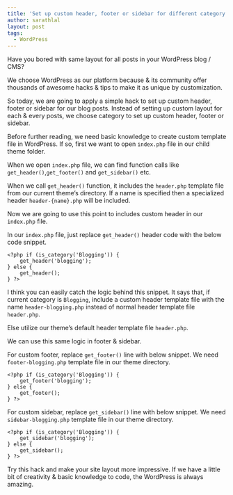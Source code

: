 ```yaml
---
title: 'Set up custom header, footer or sidebar for different category posts &#8211; WordPress'
author: sarathlal
layout: post
tags:
  - WordPress
---
```

Have you bored with same layout for all posts in your WordPress blog / CMS?

We choose WordPress as our platform because & its community offer thousands of awesome hacks & tips to make it as unique by customization.

So today, we are going to apply a simple hack to set up custom header, footer or sidebar for our blog posts. Instead of setting up custom layout for each & every posts, we choose category to set up custom header, footer or sidebar.

Before further reading, we need basic knowledge to create custom template file in WordPress. If so, first we want to open `index.php` file in our child theme folder.

When we open `index.php` file, we can find function calls like `get_header()`,`get_footer()` and `get_sidebar()` etc.

When we call `get_header()` function, it includes the `header.php` template file from our current theme&#8217;s directory. If a name is specified then a specialized header `header-{name}.php` will be included.

Now we are going to use this point to includes custom header in our `index.php` file.

In our `index.php` file, just replace `get_header()` header code with the below code snippet.

	<?php if (is_category('Blogging')) {
		get_header('blogging');
	} else {
		get_header();
	} ?>

I think you can easily catch the logic behind this snippet. It says that, if current category is `Blogging`, include a custom header template file with the name `header-blogging.php` instead of normal header template file `header.php`.

Else utilize our theme&#8217;s default header template file `header.php`.

We can use this same logic in footer & sidebar.

For custom footer, replace `get_footer()` line with below snippet. We need `footer-blogging.php` template file in our theme directory.

    <?php if (is_category('Blogging')) {
		get_footer('blogging');
    } else {
		get_footer();
    } ?>

For custom sidebar, replace `get_sidebar()` line with below snippet. We need `sidebar-blogging.php` template file in our theme directory.

    <?php if (is_category('Blogging')) {
		get_sidebar('blogging');
    } else {
		get_sidebar();
    } ?>

Try this hack and make your site layout more impressive. If we have a little bit of creativity & basic knowledge to code, the WordPress is always amazing.
